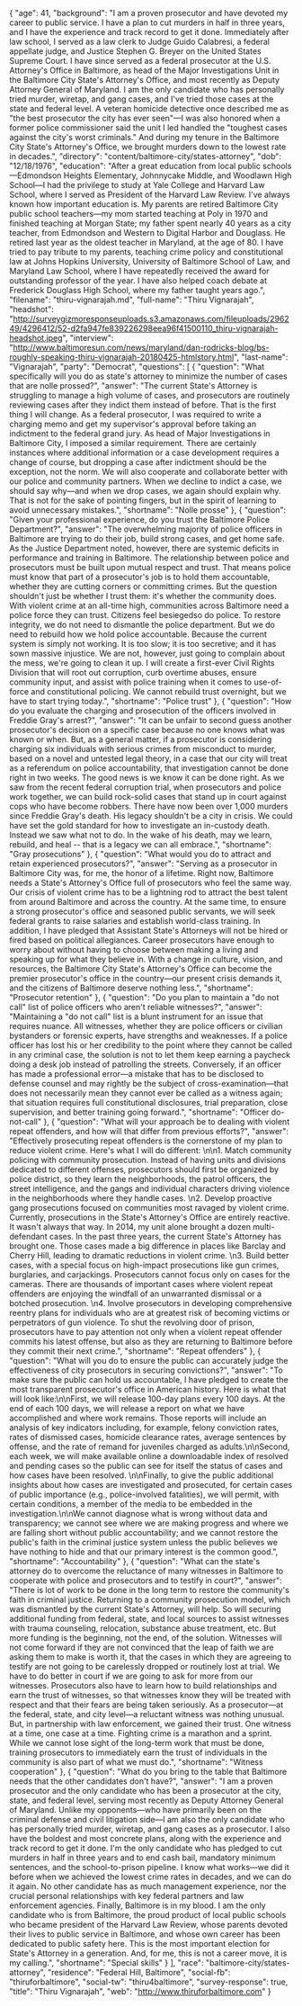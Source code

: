 {
  "age": 41,
  "background": "I am a proven prosecutor and have devoted my career to public service. I have a plan to cut murders in half in three years, and I have the experience and track record to get it done.  Immediately after law school, I served as a law clerk to Judge Guido Calabresi, a federal appellate judge, and Justice Stephen G. Breyer on the United States Supreme Court. I have since served as a federal prosecutor at the U.S. Attorney's Office in Baltimore, as head of the Major Investigations Unit in the Baltimore City State's Attorney's Office, and most recently as Deputy Attorney General of Maryland.  I am the only candidate who has personally tried murder, wiretap, and gang cases, and I've tried those cases at the state and federal level. A veteran homicide detective once described me as \"the best prosecutor the city has ever seen\"—I was also honored when a former police commissioner said the unit I led handled the \"toughest cases against the city's worst criminals.\" And during my tenure in the Baltimore City State's Attorney's Office, we brought murders down to the lowest rate in decades.",
  "directory": "content/baltimore-city/states-attorney",
  "dob": "12/18/1976",
  "education": "After a great education from local public schools—Edmondson Heights Elementary, Johnnycake Middle, and Woodlawn High School—I had the privilege to study at Yale College and Harvard Law School, where I served as President of the Harvard Law Review.  I've always known how important education is. My parents are retired Baltimore City public school teachers—my mom started teaching at Poly in 1970 and finished teaching at Morgan State; my father spent nearly 40 years as a city teacher, from Edmondson and Western to Digital Harbor and Douglass. He retired last year as the oldest teacher in Maryland, at the age of 80.  I have tried to pay tribute to my parents, teaching crime policy and constitutional law at Johns Hopkins University, University of Baltimore School of Law, and Maryland Law School, where I have repeatedly received the award for outstanding professor of the year. I have also helped coach debate at Frederick Douglass High School, where my father taught years ago.",
  "filename": "thiru-vignarajah.md",
  "full-name": "Thiru Vignarajah",
  "headshot": "http://surveygizmoresponseuploads.s3.amazonaws.com/fileuploads/296249/4296412/52-d2fa947fe839226298eea96f41500110_thiru-vignarajah-headshot.jpeg",
  "interview": "http://www.baltimoresun.com/news/maryland/dan-rodricks-blog/bs-roughly-speaking-thiru-vignarajah-20180425-htmlstory.html",
  "last-name": "Vignarajah",
  "party": "Democrat",
  "questions": [
    {
      "question": "What specifically will you do as state's attorney to minimize the number of cases that are nolle prossed?",
      "answer": "The current State's Attorney is struggling to manage a high volume of cases, and prosecutors are routinely reviewing cases after they indict them instead of before. That is the first thing I will change. As a federal prosecutor, I was required to write a charging memo and get my supervisor's approval before taking an indictment to the federal grand jury. As head of Major Investigations in Baltimore City, I imposed a similar requirement. There are certainly instances where additional information or a case development requires a change of course, but dropping a case after indictment should be the exception, not the norm. We will also cooperate and collaborate better with our police and community partners. When we decline to indict a case, we should say why—and when we drop cases, we again should explain why. That is not for the sake of pointing fingers, but in the spirit of learning to avoid unnecessary mistakes.",
      "shortname": "Nolle prosse"
    },
    {
      "question": "Given your professional experience, do you trust the Baltimore Police Department?",
      "answer": "The overwhelming majority of police officers in Baltimore are trying to do their job, build strong cases, and get home safe. As the Justice Department noted, however, there are systemic deficits in performance and training in Baltimore. The relationship between police and prosecutors must be built upon mutual respect and trust. That means police must know that part of a prosecutor's job is to hold them accountable, whether they are cutting corners or committing crimes. But the question shouldn't just be whether I trust them: it's whether the community does. With violent crime at an all-time high, communities across Baltimore need a police force they can trust. Citizens feel besiegedso do police. To restore integrity, we do not need to dismantle the police department. But we do need to rebuild how we hold police accountable. Because the current system is simply not working. It is too slow; it is too secretive; and it has sown massive injustice. We are not, however, just going to complain about the mess, we're going to clean it up. I will create a first-ever Civil Rights Division that will root out corruption, curb overtime abuses, ensure community input, and assist with police training when it comes to use-of-force and constitutional policing. We cannot rebuild trust overnight, but we have to start trying today.",
      "shortname": "Police trust"
    },
    {
      "question": "How do you evaluate the charging and prosecution of the officers involved in Freddie Gray's arrest?",
      "answer": "It can be unfair to second guess another prosecutor's decision on a specific case because no one knows what was known or when. But, as a general matter, if a prosecutor is considering charging six individuals with serious crimes from misconduct to murder, based on a novel and untested legal theory, in a case that our city will treat as a referendum on police accountability, that investigation cannot be done right in two weeks. The good news is we know it can be done right. As we saw from the recent federal corruption trial, when prosecutors and police work together, we can build rock-solid cases that stand up in court against cops who have become robbers. There have now been over 1,000 murders since Freddie Gray's death. His legacy shouldn't be a city in crisis. We could have set the gold standard for how to investigate an in-custody death. Instead we saw what not to do. In the wake of his death, may we learn, rebuild, and heal -- that is a legacy we can all embrace.",
      "shortname": "Gray prosecutions"
    },
    {
      "question": "What would you do to attract and retain experienced prosecutors?",
      "answer": "Serving as a prosecutor in Baltimore City was, for me, the honor of a lifetime. Right now, Baltimore needs a State's Attorney's Office full of prosecutors who feel the same way. Our crisis of violent crime has to be a lightning rod to attract the best talent from around Baltimore and across the country. At the same time, to ensure a strong prosecutor's office and seasoned public servants, we will seek federal grants to raise salaries and establish world-class training. In addition, I have pledged that Assistant State's Attorneys will not be hired or fired based on political allegiances. Career prosecutors have enough to worry about without having to choose between making a living and speaking up for what they believe in. With a change in culture, vision, and resources, the Baltimore City State's Attorney's Office can become the premier prosecutor's office in the country—our present crisis demands it, and the citizens of Baltimore deserve nothing less.",
      "shortname": "Prosecutor retention"
    },
    {
      "question": "Do you plan to maintain a \"do not call\" list of police officers who aren't reliable witnesses?",
      "answer": "Maintaining a \"do not call\" list is a blunt instrument for an issue that requires nuance. All witnesses, whether they are police officers or civilian bystanders or forensic experts, have strengths and weaknesses. If a police officer has lost his or her credibility to the point where they cannot be called in any criminal case, the solution is not to let them keep earning a paycheck doing a desk job instead of patrolling the streets. Conversely, if an officer has made a professional error—a mistake that has to be disclosed to defense counsel and may rightly be the subject of cross-examination—that does not necessarily mean they cannot ever be called as a witness again; that situation requires full constitutional disclosures, trial preparation, close supervision, and better training going forward.",
      "shortname": "Officer do-not-call"
    },
    {
      "question": "What will your approach be to dealing with violent repeat offenders, and how will that differ from previous efforts?",
      "answer": "Effectively prosecuting repeat offenders is the cornerstone of my plan to reduce violent crime. Here's what I will do different: \n\n1. Match community policing with community prosecution. Instead of having units and divisions dedicated to different offenses, prosecutors should first be organized by police district, so they learn the neighborhoods, the patrol officers, the street intelligence, and the gangs and individual characters driving violence in the neighborhoods where they handle cases. \n2. Develop proactive gang prosecutions focused on communities most ravaged by violent crime. Currently, prosecutions in the State's Attorney's Office are entirely reactive. It wasn't always that way. In 2014, my unit alone brought a dozen multi-defendant cases. In the past three years, the current State's Attorney has brought one. Those cases made a big difference in places like Barclay and Cherry Hill, leading to dramatic reductions in violent crime. \n3. Build better cases, with a special focus on high-impact prosecutions like gun crimes, burglaries, and carjackings. Prosecutors cannot focus only on cases for the cameras. There are thousands of important cases where violent repeat offenders are enjoying the windfall of an unwarranted dismissal or a botched prosecution. \n4. Involve prosecutors in developing comprehensive reentry plans for individuals who are at greatest risk of becoming victims or perpetrators of gun violence. To shut the revolving door of prison, prosecutors have to pay attention not only when a violent repeat offender commits his latest offense, but also as they are returning to Baltimore before they commit their next crime.",
      "shortname": "Repeat offenders"
    },
    {
      "question": "What will you do to ensure the public can accurately judge the effectiveness of city prosecutors in securing convictions?",
      "answer": "To make sure the public can hold us accountable, I have pledged to create the most transparent prosecutor's office in American history. Here is what that will look like:\n\nFirst, we will release 100-day plans every 100 days. At the end of each 100 days, we will release a report on what we have accomplished and where work remains. Those reports will include an analysis of key indicators including, for example, felony conviction rates, rates of dismissed cases, homicide clearance rates, average sentences by offense, and the rate of remand for juveniles charged as adults.\n\nSecond, each week, we will make available online a downloadable index of resolved and pending cases so the public can see for itself the status of cases and how cases have been resolved. \n\nFinally, to give the public additional insights about how cases are investigated and prosecuted, for certain cases of public importance (e.g., police-involved fatalities), we will permit, with certain conditions, a member of the media to be embedded in the investigation.\n\nWe cannot diagnose what is wrong without data and transparency; we cannot see where we are making progress and where we are falling short without public accountability; and we cannot restore the public's faith in the criminal justice system unless the public believes we have nothing to hide and that our primary interest is the common good.",
      "shortname": "Accountability"
    },
    {
      "question": "What can the state's attorney do to overcome the reluctance of many witnesses in Baltimore to cooperate with police and prosecutors and to testify in court?",
      "answer": "There is lot of work to be done in the long term to restore the community's faith in criminal justice. Returning to a community prosecution model, which was dismantled by the current State's Attorney, will help. So will securing additional funding from federal, state, and local sources to assist witnesses with trauma counseling, relocation, substance abuse treatment, etc. But more funding is the beginning, not the end, of the solution. Witnesses will not come forward if they are not convinced that the leap of faith we are asking them to make is worth it, that the cases in which they are agreeing to testify are not going to be carelessly dropped or routinely lost at trial. We have to do better in court if we are going to ask for more from our witnesses. Prosecutors also have to learn how to build relationships and earn the trust of witnesses, so that witnesses know they will be treated with respect and that their fears are being taken seriously. As a prosecutor—at the federal, state, and city level—a reluctant witness was nothing unusual. But, in partnership with law enforcement, we gained their trust. One witness at a time, one case at a time. Fighting crime is a marathon and a sprint. While we cannot lose sight of the long-term work that must be done, training prosecutors to immediately earn the trust of individuals in the community is also part of what we must do.",
      "shortname": "Witness cooperation"
    },
    {
      "question": "What do you bring to the table that Baltimore needs that the other candidates don't have?",
      "answer": "I am a proven prosecutor and the only candidate who has been a prosecutor at the city, state, and federal level, serving most recently as Deputy Attorney General of Maryland. Unlike my opponents—who have primarily been on the criminal defense and civil litigation side—I am also the only candidate who has personally tried murder, wiretap, and gang cases as a prosecutor. I also have the boldest and most concrete plans, along with the experience and track record to get it done. I'm the only candidate who has pledged to cut murders in half in three years and to end cash bail, mandatory minimum sentences, and the school-to-prison pipeline. I know what works—we did it before when we achieved the lowest crime rates in decades, and we can do it again. No other candidate has as much management experience, nor the crucial personal relationships with key federal partners and law enforcement agencies. Finally, Baltimore is in my blood. I am the only candidate who is from Baltimore, the proud product of local public schools who became president of the Harvard Law Review, whose parents devoted their lives to public service in Baltimore, and whose own career has been dedicated to public safety here. This is the most important election for State's Attorney in a generation. And, for me, this is not a career move, it is my calling.",
      "shortname": "Special skills"
    }
  ],
  "race": "baltimore-city/states-attorney",
  "residence": "Federal Hill, Baltimore",
  "social-fb": "thiruforbaltimore",
  "social-tw": "thiru4baltimore",
  "survey-response": true,
  "title": "Thiru Vignarajah",
  "web": "http://www.thiruforbaltimore.com"
}
